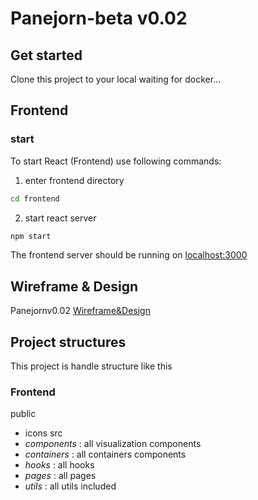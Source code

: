# Panejorn-beta v0.02

## Get started
Clone this project to your local
waiting for docker...

## Frontend
### start
To start React (Frontend) use following commands:
1. enter frontend directory     


```sh
cd frontend
```


2. start react server            



```sh
npm start
```

The frontend server should be running on [localhost:3000](https://localhost:3000)

## Wireframe & Design
Panejornv0.02 [Wireframe&Design](https://www.figma.com/file/V1ouHFM6acG9L1xGNmbxZf/Panejorn-app-ver0.2?node-id=0%3A1)


## Project structures

This project is handle structure like this

### Frontend
public
- icons
src
- *components* : all visualization components
- *containers* : all containers components
- *hooks* : all hooks 
- *pages* : all pages
- *utils* : all utils included